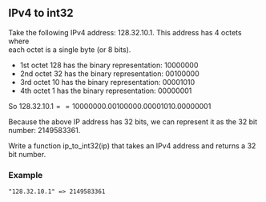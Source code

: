 ## IPv4 to int32

Take the following IPv4 address: 128.32.10.1. This address has 4 octets where  
each octet is a single byte (or 8 bits).

* 1st octet 128 has the binary representation: 10000000
* 2nd octet 32 has the binary representation: 00100000
* 3rd octet 10 has the binary representation: 00001010
* 4th octet 1 has the binary representation: 00000001

So $128.32.10.1 == 10000000.00100000.00001010.00000001$

Because the above IP address has 32 bits, we can represent it as the 32 bit  
number: $2149583361.$

Write a function ip_to_int32(ip) that takes an IPv4 address and returns a 32 bit number.
### Example

    "128.32.10.1" => 2149583361
